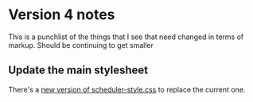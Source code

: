 # Version 4 notes

This is a punchlist of the things that I see that need changed in terms of markup. Should be continuing to get smaller

## Update the main stylesheet
There's a [new version of scheduler-style.css](https://github.com/redblueconcepts/Naked-Clean-SCHEDULER/blob/master/Scheduler_files/styles/scheduler-style.css) to replace the current one.
